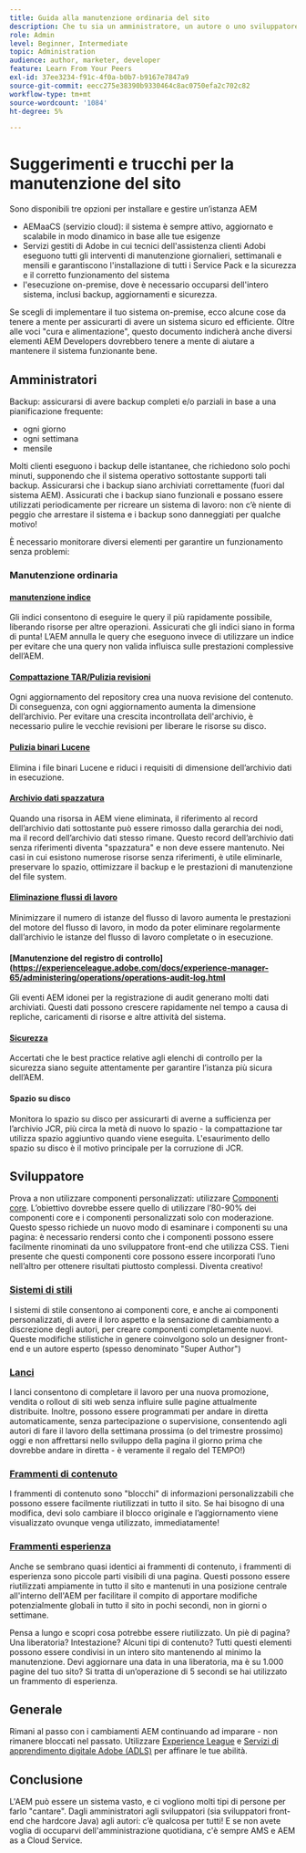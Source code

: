 ```yaml
---
title: Guida alla manutenzione ordinaria del sito
description: Che tu sia un amministratore, un autore o uno sviluppatore, la manutenzione del sito tocca ogni aspetto dell’istanza di AEM Sites. Utilizza questa guida per assicurarti che la tua strategia sia configurata per il successo.
role: Admin
level: Beginner, Intermediate
topic: Administration
audience: author, marketer, developer
feature: Learn From Your Peers
exl-id: 37ee3234-f91c-4f0a-b0b7-b9167e7847a9
source-git-commit: eecc275e38390b9330464c8ac0750efa2c702c82
workflow-type: tm+mt
source-wordcount: '1084'
ht-degree: 5%

---
```


# Suggerimenti e trucchi per la manutenzione del sito

Sono disponibili tre opzioni per installare e gestire un’istanza AEM

* AEMaaCS (servizio cloud): il sistema è sempre attivo, aggiornato e scalabile in modo dinamico in base alle tue esigenze
* Servizi gestiti di Adobe in cui tecnici dell&#39;assistenza clienti Adobi eseguono tutti gli interventi di manutenzione giornalieri, settimanali e mensili e garantiscono l&#39;installazione di tutti i Service Pack e la sicurezza e il corretto funzionamento del sistema
* l&#39;esecuzione on-premise, dove è necessario occuparsi dell&#39;intero sistema, inclusi backup, aggiornamenti e sicurezza.

Se scegli di implementare il tuo sistema on-premise, ecco alcune cose da tenere a mente per assicurarti di avere un sistema sicuro ed efficiente. Oltre alle voci &quot;cura e alimentazione&quot;, questo documento indicherà anche diversi elementi AEM Developers dovrebbero tenere a mente di aiutare a mantenere il sistema funzionante bene.

## Amministratori

Backup: assicurarsi di avere backup completi e/o parziali in base a una pianificazione frequente:

* ogni giorno
* ogni settimana
* mensile

Molti clienti eseguono i backup delle istantanee, che richiedono solo pochi minuti, supponendo che il sistema operativo sottostante supporti tali backup. Assicurarsi che i backup siano archiviati correttamente (fuori dal sistema AEM). Assicurati che i backup siano funzionali e possano essere utilizzati periodicamente per ricreare un sistema di lavoro: non c’è niente di peggio che arrestare il sistema e i backup sono danneggiati per qualche motivo!

È necessario monitorare diversi elementi per garantire un funzionamento senza problemi:

### Manutenzione ordinaria

#### [manutenzione indice](https://experienceleague.adobe.com/docs/experience-manager-65/deploying/practices/best-practices-for-queries-and-indexing.html?lang=it)

Gli indici consentono di eseguire le query il più rapidamente possibile, liberando risorse per altre operazioni. Assicurati che gli indici siano in forma di punta! L’AEM annulla le query che eseguono invece di utilizzare un indice per evitare che una query non valida influisca sulle prestazioni complessive dell’AEM.

#### [Compattazione TAR/Pulizia revisioni](https://experienceleague.adobe.com/docs/experience-manager-65/deploying/deploying/revision-cleanup.html?lang=en)

Ogni aggiornamento del repository crea una nuova revisione del contenuto. Di conseguenza, con ogni aggiornamento aumenta la dimensione dell’archivio. Per evitare una crescita incontrollata dell&#39;archivio, è necessario pulire le vecchie revisioni per liberare le risorse su disco.

#### [Pulizia binari Lucene](https://experienceleague.adobe.com/docs/experience-manager-65/administering/operations/operations-dashboard.html#automated-maintenance-tasks)

Elimina i file binari Lucene e riduci i requisiti di dimensione dell’archivio dati in esecuzione.

#### [Archivio dati spazzatura](https://experienceleague.adobe.com/docs/experience-manager-65/administering/operations/data-store-garbage-collection.html)

Quando una risorsa in AEM viene eliminata, il riferimento al record dell’archivio dati sottostante può essere rimosso dalla gerarchia dei nodi, ma il record dell’archivio dati stesso rimane. Questo record dell’archivio dati senza riferimenti diventa &quot;spazzatura&quot; e non deve essere mantenuto. Nei casi in cui esistono numerose risorse senza riferimenti, è utile eliminarle, preservare lo spazio, ottimizzare il backup e le prestazioni di manutenzione del file system.

#### [Eliminazione flussi di lavoro](https://experienceleague.adobe.com/docs/experience-manager-65/administering/operations/workflows-administering.html?lang=it)

Minimizzare il numero di istanze del flusso di lavoro aumenta le prestazioni del motore del flusso di lavoro, in modo da poter eliminare regolarmente dall’archivio le istanze del flusso di lavoro completate o in esecuzione.

#### [Manutenzione del registro di controllo](https://experienceleague.adobe.com/docs/experience-manager-65/administering/operations/operations-audit-log.html

Gli eventi AEM idonei per la registrazione di audit generano molti dati archiviati. Questi dati possono crescere rapidamente nel tempo a causa di repliche, caricamenti di risorse e altre attività del sistema.

#### [Sicurezza](https://experienceleague.adobe.com/docs/experience-manager-65/administering/security/security-checklist.html?lang=it)

Accertati che le best practice relative agli elenchi di controllo per la sicurezza siano seguite attentamente per garantire l’istanza più sicura dell’AEM.

#### Spazio su disco

Monitora lo spazio su disco per assicurarti di averne a sufficienza per l’archivio JCR, più circa la metà di nuovo lo spazio - la compattazione tar utilizza spazio aggiuntivo quando viene eseguita. L&#39;esaurimento dello spazio su disco è il motivo principale per la corruzione di JCR.

## Sviluppatore

Prova a non utilizzare componenti personalizzati: utilizzare [Componenti core](https://www.aemcomponents.dev/). L’obiettivo dovrebbe essere quello di utilizzare l’80-90% dei componenti core e i componenti personalizzati solo con moderazione. Questo spesso richiede un nuovo modo di esaminare i componenti su una pagina: è necessario rendersi conto che i componenti possono essere facilmente rinominati da uno sviluppatore front-end che utilizza CSS. Tieni presente che questi componenti core possono essere incorporati l’uno nell’altro per ottenere risultati piuttosto complessi. Diventa creativo!

### [Sistemi di stili](https://experienceleague.adobe.com/docs/experience-manager-65/authoring/siteandpage/style-system.html?lang=en)

I sistemi di stile consentono ai componenti core, e anche ai componenti personalizzati, di avere il loro aspetto e la sensazione di cambiamento a discrezione degli autori, per creare componenti completamente nuovi. Queste modifiche stilistiche in genere coinvolgono solo un designer front-end e un autore esperto (spesso denominato &quot;Super Author&quot;)

### [Lanci](https://experienceleague.adobe.com/docs/experience-manager-cloud-service/content/sites/authoring/launches/overview.html?lang=en)

I lanci consentono di completare il lavoro per una nuova promozione, vendita o rollout di siti web senza influire sulle pagine attualmente distribuite. Inoltre, possono essere programmati per andare in diretta automaticamente, senza partecipazione o supervisione, consentendo agli autori di fare il lavoro della settimana prossima (o del trimestre prossimo) oggi e non affrettarsi nello sviluppo della pagina il giorno prima che dovrebbe andare in diretta - è veramente il regalo del TEMPO!)

### [Frammenti di contenuto](https://experienceleague.adobe.com/docs/experience-manager-65/assets/fragments/content-fragments.html)

I frammenti di contenuto sono &quot;blocchi&quot; di informazioni personalizzabili che possono essere facilmente riutilizzati in tutto il sito. Se hai bisogno di una modifica, devi solo cambiare il blocco originale e l’aggiornamento viene visualizzato ovunque venga utilizzato, immediatamente!

### [Frammenti esperienza](https://experienceleague.adobe.com/docs/experience-manager-learn/sites/experience-fragments/experience-fragments-feature-video-use.html?lang=en)

Anche se sembrano quasi identici ai frammenti di contenuto, i frammenti di esperienza sono piccole parti visibili di una pagina. Questi possono essere riutilizzati ampiamente in tutto il sito e mantenuti in una posizione centrale all&#39;interno dell&#39;AEM per facilitare il compito di apportare modifiche potenzialmente globali in tutto il sito in pochi secondi, non in giorni o settimane.

Pensa a lungo e scopri cosa potrebbe essere riutilizzato. Un piè di pagina? Una liberatoria? Intestazione? Alcuni tipi di contenuto? Tutti questi elementi possono essere condivisi in un intero sito mantenendo al minimo la manutenzione. Devi aggiornare una data in una liberatoria, ma è su 1.000 pagine del tuo sito? Si tratta di un’operazione di 5 secondi se hai utilizzato un frammento di esperienza.

## Generale

Rimani al passo con i cambiamenti AEM continuando ad imparare - non rimanere bloccati nel passato. Utilizzare [Experience League](https://experienceleague.adobe.com/docs/experience-manager-learn/sites/overview.html?lang=en) e [Servizi di apprendimento digitale Adobe (ADLS)](https://learning.adobe.com/) per affinare le tue abilità.

## Conclusione

L&#39;AEM può essere un sistema vasto, e ci vogliono molti tipi di persone per farlo &quot;cantare&quot;. Dagli amministratori agli sviluppatori (sia sviluppatori front-end che hardcore Java) agli autori: c’è qualcosa per tutti! E se non avete voglia di occuparvi dell&#39;amministrazione quotidiana, c&#39;è sempre AMS e AEM as a Cloud Service.

